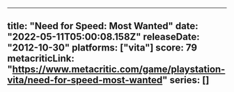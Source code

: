 
---
title: "Need for Speed: Most Wanted"
date: "2022-05-11T05:00:08.158Z"
releaseDate: "2012-10-30"
platforms: ["vita"]
score: 79
metacriticLink: "https://www.metacritic.com/game/playstation-vita/need-for-speed-most-wanted"
series: []
---
